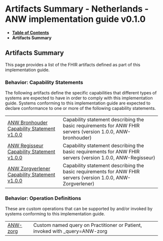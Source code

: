 # Artifacts Summary - Netherlands - ANW implementation guide v0.1.0

* [**Table of Contents**](toc.md)
* **Artifacts Summary**

## Artifacts Summary

This page provides a list of the FHIR artifacts defined as part of this implementation guide.

### Behavior: Capability Statements 

The following artifacts define the specific capabilities that different types of systems are expected to have in order to comply with this implementation guide. Systems conforming to this implementation guide are expected to declare conformance to one or more of the following capability statements.

| | |
| :--- | :--- |
| [ANW Bronhouder Capability Statement v1.0.0](CapabilityStatement-ANWBronhouderCapabilityStatement-v1.md) | Capability statement describing the basic requirements for ANW FHIR servers (version 1.0.0, ANW-bronhouder) |
| [ANW Regisseur Capability Statement v1.0.0](CapabilityStatement-ANWRegisseurCapabilityStatement-v1.md) | Capability statement describing the basic requirements for ANW FHIR servers (version 1.0.0, ANW-Regisseur) |
| [ANW Zorgverlener Capability Statement v1.0.0](CapabilityStatement-ANWZorgverlenerCapabilityStatement-v1.md) | Capability statement describing the basic requirements for ANW FHIR servers (version 1.0.0, ANW-Zorgverlener) |

### Behavior: Operation Definitions 

These are custom operations that can be supported by and/or invoked by systems conforming to this implementation guide.

| | |
| :--- | :--- |
| [ANW-zorg](OperationDefinition-ANW-zorg.md) | Custom named query on Practitioner or Patient, invoked with _query=ANW-zorg |

